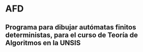 # AFD

## Programa para dibujar autómatas finitos deterministas, para el curso de Teoría de Algoritmos en la UNSIS
